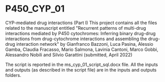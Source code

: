 # P450_CYP_01
CYP-mediated drug interactions (Part I)
This project contains all the files related to the manuscript entitled "Recurrent patterns of multi-drug interactions mediated by P450 cytochromes: Inferring binary drug-drug interactions from drug-cytochrome interactions and assembling the drug-drug interaction network"
by Gianfranco Bazzoni, Luca Pasina, Alessio Gamba, Claudia Fracasso, Mario Salmona, Lavinia Cantoni, Marco Gobbi, Alessandro Nobili and Silvio Garattini (submitted, April 2022)

The script is reported in the ms_cyp_01_script_sql.docx file. All the inputs and outputs (as described in the script file) are in the inputs and outputs folders.

